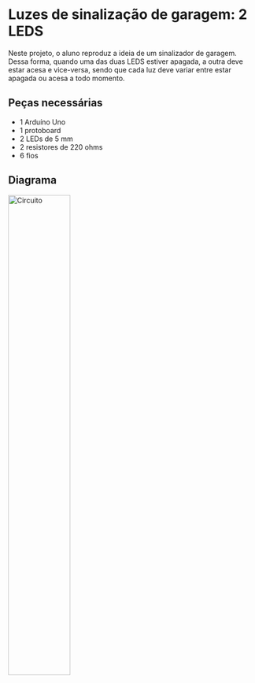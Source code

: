 # Luzes de sinalização de garagem: 2 LEDS

 Neste projeto, o aluno reproduz a ideia de um sinalizador de garagem. Dessa forma, quando uma das duas LEDS estiver apagada, a outra deve estar acesa e vice-versa, sendo que cada luz deve variar entre estar apagada ou acesa a todo momento.

 ## Peças necessárias
- 1 Arduíno Uno
- 1 protoboard
- 2 LEDs de 5 mm
- 2 resistores de 220 ohms
- 6 fios
## Diagrama 
<img src="https://github.com/user-attachments/assets/a1892a51-674a-4071-bb0d-05553735634f" alt="Circuito" width="50%"> 

